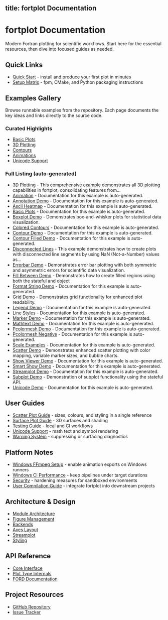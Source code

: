 title: fortplot Documentation
---

# fortplot Documentation

Modern Fortran plotting for scientific workflows. Start here for the essential
resources, then dive into focused guides as needed.

## Quick Links

- [Quick Start](https://github.com/lazy-fortran/fortplot#usage) - install and
  produce your first plot in minutes
- [Setup Matrix](https://github.com/lazy-fortran/fortplot#setup) - fpm, CMake,
  and Python packaging instructions

## Examples Gallery

Browse runnable examples from the repository. Each page documents the key ideas
and links directly to the source code.

### Curated Highlights
- [Basic Plots](https://github.com/lazy-fortran/fortplot/tree/main/example/fortran/basic_plots)
- [3D Plotting](https://github.com/lazy-fortran/fortplot/tree/main/example/fortran/3d_plotting)
- [Contours](https://github.com/lazy-fortran/fortplot/tree/main/example/fortran/contour_demo)
- [Animations](https://github.com/lazy-fortran/fortplot/tree/main/example/fortran/animation)
- [Unicode Support](https://github.com/lazy-fortran/fortplot/tree/main/example/fortran/unicode_demo)

### Full Listing (auto-generated)
<!-- AUTO_EXAMPLES_START -->

- [3D Plotting](./examples/3d_plotting.html) - This comprehensive example demonstrates all 3D plotting capabilities in fortplot, consolidating features from...
- [Animation](./examples/animation.html) - Documentation for this example is auto-generated.
- [Annotation Demo](./examples/annotation_demo.html) - Documentation for this example is auto-generated.
- [Ascii Heatmap](./examples/ascii_heatmap.html) - Documentation for this example is auto-generated.
- [Basic Plots](./examples/basic_plots.html) - Documentation for this example is auto-generated.
- [Boxplot Demo](./examples/boxplot_demo.html) - Demonstrates box-and-whisker plots for statistical data visualization.
- [Colored Contours](./examples/colored_contours.html) - Documentation for this example is auto-generated.
- [Contour Demo](./examples/contour_demo.html) - Documentation for this example is auto-generated.
- [Contour Filled Demo](./examples/contour_filled_demo.html) - Documentation for this example is auto-generated.
- [Disconnected Lines](./examples/disconnected_lines.html) - This example demonstrates how to create plots with disconnected line segments by using NaN (Not-a-Number) values as...
- [Errorbar Demo](./examples/errorbar_demo.html) - Demonstrates error bar plotting with both symmetric and asymmetric errors for scientific data visualization.
- [Fill Between Demo](./examples/fill_between_demo.html) - Demonstrates how to create filled regions using both the stateful and object
- [Format String Demo](./examples/format_string_demo.html) - Documentation for this example is auto-generated.
- [Grid Demo](./examples/grid_demo.html) - Demonstrates grid functionality for enhanced plot readability.
- [Legend Demo](./examples/legend_demo.html) - Documentation for this example is auto-generated.
- [Line Styles](./examples/line_styles.html) - Documentation for this example is auto-generated.
- [Marker Demo](./examples/marker_demo.html) - Documentation for this example is auto-generated.
- [Mathtext Demo](./examples/mathtext_demo.html) - Documentation for this example is auto-generated.
- [Pcolormesh Demo](./examples/pcolormesh_demo.html) - Documentation for this example is auto-generated.
- [Pcolormesh Negative](./examples/pcolormesh_negative.html) - Documentation for this example is auto-generated.
- [Scale Examples](./examples/scale_examples.html) - Documentation for this example is auto-generated.
- [Scatter Demo](./examples/scatter_demo.html) - Demonstrates enhanced scatter plotting with color mapping, variable marker sizes, and bubble charts.
- [Show Viewer Demo](./examples/show_viewer_demo.html) - Documentation for this example is auto-generated.
- [Smart Show Demo](./examples/smart_show_demo.html) - Documentation for this example is auto-generated.
- [Streamplot Demo](./examples/streamplot_demo.html) - Documentation for this example is auto-generated.
- [Subplot Demo](./examples/subplot_demo.html) - Demonstration of subplot functionality using the stateful API.
- [Unicode Demo](./examples/unicode_demo.html) - Documentation for this example is auto-generated.

<!-- AUTO_EXAMPLES_END -->

## User Guides

- [Scatter Plot Guide](scatter_plot_guide.md) - sizes, colours, and styling in a
  single reference
- [Surface Plot Guide](surface_plot_guide.md) - 3D surfaces and shading
- [Testing Guide](testing_guide.md) - local and CI workflows
- [Unicode Support](unicode_support.md) - math text and symbol rendering
- [Warning System](warning_system.md) - suppressing or surfacing diagnostics

## Platform Notes

- [Windows FFmpeg Setup](windows_ffmpeg_setup.md) - enable animation exports on
  Windows runners
- [Windows CI Performance](windows_ci_performance.md) - keep pipelines under
  target durations
- [Security](security.md) - hardening measures for sandboxed environments
- [User Compilation Guide](user_compilation_guide.md) - integrate fortplot into
  downstream projects

## Architecture & Design

- [Module Architecture](module_architecture.md)
- [Figure Management](design/figure_management.md)
- [Backends](design/backends.md)
- [Axes Layout](design/axes_layout.md)
- [Streamplot](design/streamplot.md)
- [Styling](design/styling.md)

## API Reference

- [Core Interface](https://github.com/lazy-fortran/fortplot/blob/main/src/fortplot.f90)
- [Plot Type Internals](design/basic_plots.md)
- [FORD Documentation](https://lazy-fortran.github.io/fortplot/)

## Project Resources

- [GitHub Repository](https://github.com/lazy-fortran/fortplot)
- [Issue Tracker](https://github.com/lazy-fortran/fortplot/issues)
